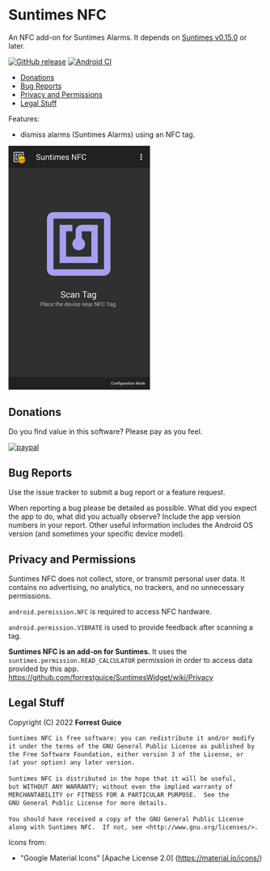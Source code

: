 # Suntimes NFC
An NFC add-on for Suntimes Alarms. It depends on [Suntimes v0.15.0](https://f-droid.org/en/packages/com.forrestguice.suntimeswidget/) or later.

[![GitHub release](https://img.shields.io/github/release/forrestguice/SuntimesNFC.svg)](https://github.com/forrestguice/SuntimesNFC/releases)
[![Android CI](https://github.com/forrestguice/SuntimesNFC/workflows/Android%20CI/badge.svg?branch=main)](https://github.com/forrestguice/SuntimesNFC/actions?query=branch%3Amain)

* [Donations](#donations)
* [Bug Reports](#bug-reports)
* [Privacy and Permissions](#privacy-and-permissions)
* [Legal Stuff](#legal-stuff)

Features:
* dismiss alarms (Suntimes Alarms) using an NFC tag.

<img alt="screenshot1" src='fastlane/metadata/android/en-US/images/phoneScreenshots/1.png' width="280px" />

## Donations ##
Do you find value in this software? Please pay as you feel.

[![paypal](https://www.paypalobjects.com/webstatic/en_US/i/btn/png/silver-rect-paypal-26px.png)](https://www.paypal.com/cgi-bin/webscr?cmd=_s-xclick&hosted_button_id=NZJ5FJBCKY6K2)


## Bug Reports ##
Use the issue tracker to submit a bug report or a feature request.

When reporting a bug please be detailed as possible. What did you expect the app to do, what did you actually observe? Include the app version numbers in your report. Other useful information includes the Android OS version (and sometimes your specific device model).

## Privacy and Permissions ##
Suntimes NFC does not collect, store, or transmit personal user data. It contains no advertising, no analytics, no trackers, and no unnecessary permissions.

`android.permission.NFC` is required to access NFC hardware.

`android.permission.VIBRATE` is used to provide feedback after scanning a tag.

__Suntimes NFC is an add-on for Suntimes.__ It uses the `suntimes.permission.READ_CALCULATOR` permission in order to access data provided by this app. https://github.com/forrestguice/SuntimesWidget/wiki/Privacy


## Legal Stuff
Copyright (C) 2022 **Forrest Guice**
```
Suntimes NFC is free software: you can redistribute it and/or modify
it under the terms of the GNU General Public License as published by
the Free Software Foundation, either version 3 of the License, or
(at your option) any later version.

Suntimes NFC is distributed in the hope that it will be useful,
but WITHOUT ANY WARRANTY; without even the implied warranty of
MERCHANTABILITY or FITNESS FOR A PARTICULAR PURPOSE.  See the
GNU General Public License for more details.

You should have received a copy of the GNU General Public License
along with Suntimes NFC.  If not, see <http://www.gnu.org/licenses/>.
```

Icons from:
* "Google Material Icons" [Apache License 2.0] (https://material.io/icons/)
